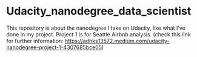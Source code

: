 # Udacity_nanodegree_data_scientist
This repository is about the nanodegree I take on Udacity, like what I've done in my project.
Project 1 is for Seattle Airbnb analysis. (check this link for further information: https://adhks13572.medium.com/udacity-nanodegree-project-1-4307685bce05)
